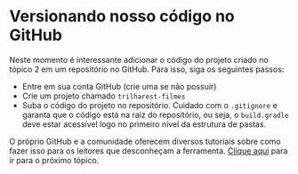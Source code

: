 # Versionando nosso código no GitHub

Neste momento é interessante adicionar o código do projeto criado no tópico 2
em um repositório no GitHub. Para isso, siga os seguintes passos:

* Entre em sua conta GitHub (crie uma se não possuir)
* Crie um projeto chamado `trilharest-filmes`
* Suba o código do projeto no repositório. Cuidado com o `.gitignore` e garanta
que o código está na raíz do repositório, ou seja, o `build.gradle` deve estar
acessível logo no primeiro nível da estrutura de pastas.

O próprio GitHub e a comunidade oferecem diversos tutoriais sobre como fazer isso para
os leitores que desconheçam a ferramenta. [Clique aqui](05_desenvolvendo_uma_versao_mocada.md)
para ir para o próximo tópico.
